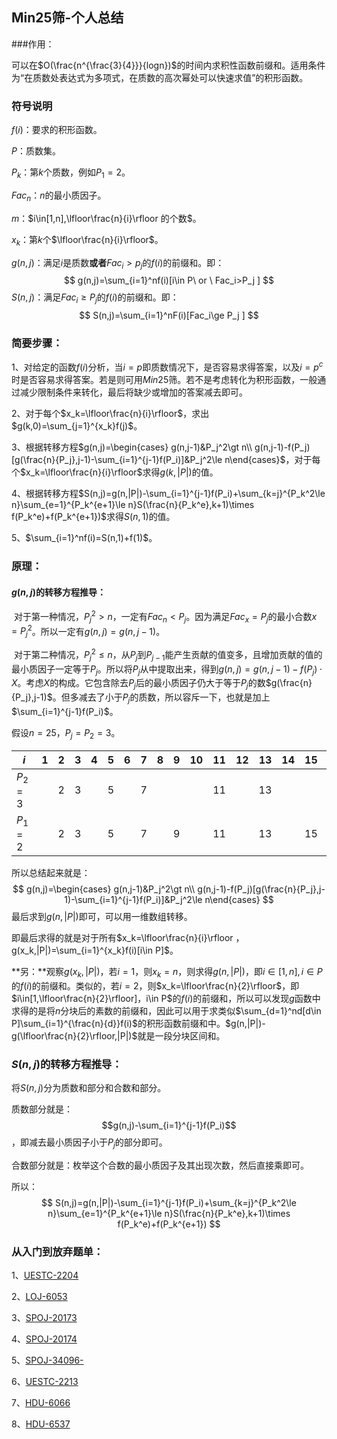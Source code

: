 ## Min25筛-个人总结

###作用：

可以在$O(\frac{n^{\frac{3}{4}}}{logn})​$的时间内求积性函数前缀和。适用条件为“在质数处表达式为多项式，在质数的高次幂处可以快速求值”的积形函数。

### 符号说明

$f(i)$：要求的积形函数。

$P​$：质数集。

$P_k$：第$k$个质数，例如$P_1=2​$。

$Fac_n​$：$n​$的最小质因子。

$m​$：$i\in[1,n],\lfloor\frac{n}{i}\rfloor 的个数​$。

$x_k​$：第$k​$个$\lfloor\frac{n}{i}\rfloor​$。

$g(n,j)​$：满足$i​$是质数**或者**$Fac_i>p_j​$的$f(i)​$的前缀和。即：
$$
g(n,j)=\sum_{i=1}^nf(i)[i\in P\ or \ Fac_i>P_j ]
$$
$S(n,j)$：满足$Fac_i\ge P_j$的$f(i)​$的前缀和。即：
$$
S(n,j)=\sum_{i=1}^nF(i)[Fac_i\ge P_j ]
$$

### 简要步骤：

1、对给定的函数$f(i)$分析，当$i=p$即质数情况下，是否容易求得答案，以及$i=p^c$时是否容易求得答案。若是则可用$Min25$筛。若不是考虑转化为积形函数，一般通过减少限制条件来转化，最后将缺少或增加的答案减去即可。

2、对于每个$x_k=\lfloor\frac{n}{i}\rfloor$，求出$g(k,0)=\sum_{j=1}^{x_k}f(j)$。

3、根据转移方程$g(n,j)=\begin{cases}    g(n,j-1)&P_j^2\gt n\\    g(n,j-1)-f(P_j)[g(\frac{n}{P_j},j-1)-\sum_{i=1}^{j-1}f(P_i)]&P_j^2\le n\end{cases}$，对于每个$x_k=\lfloor\frac{n}{i}\rfloor$求得$g(k,|P|)​$的值。

4、根据转移方程$S(n,j)=g(n,|P|)-\sum_{i=1}^{j-1}f(P_i)+\sum_{k=j}^{P_k^2\le n}\sum_{e=1}^{P_k^{e+1}\le n}S(\frac{n}{P_k^e},k+1)\times f(P_k^e)+f(P_k^{e+1})$求得$S(n,1)$的值。

5、$\sum_{i=1}^nf(i)=S(n,1)+f(1)$。

### 原理：

#### $g(n,j)$的转移方程推导：

​	对于第一种情况，$P_j^2>n​$，一定有$Fac_n< P_j​$。因为满足$Fac_x=P_j​$的最小合数$x=P_j^2​$。所以一定有$g(n,j)=g(n,j-1)​$。

​	对于第二种情况，$P_j^2\le n$，从$P_j$到$P_{j-1}$能产生贡献的值变多，且增加贡献的值的最小质因子一定等于$P_j$。所以将$P_j$从中提取出来，得到$g(n,j)=g(n,j-1)-f(P_j)\cdot X$。考虑$X$的构成。它包含除去$P_j$后的最小质因子仍大于等于$P_{j}$的数$g(\frac{n}{P_j},j-1)$。但多减去了小于$P_j$的质数，所以容斥一下，也就是加上$\sum_{i=1}^{j-1}f(P_i)​$。

假设$n=25，P_j=P_2=3$。

| $i$      | 1    | 2    | 3    | 4    | 5    | 6    | 7    | 8    | 9    | 10   | 11   | 12   | 13   | 14   | 15   | 16   | $\dots$ | 25   |
| -------- | ---- | ---- | ---- | ---- | ---- | ---- | ---- | ---- | ---- | ---- | ---- | ---- | ---- | ---- | ---- | ---- | ------- | ---- |
| $P_2=3$  |      | 2    | 3    |      | 5    |      | 7    |      |      |      | 11   |      | 13   |      |      |      | $\dots$ | 25   |
| $P_1= 2$ |      | 2    | 3    |      | 5    |      | 7    |      | 9    |      | 11   |      | 13   |      | 15   |      | $\dots$ | 25   |

所以总结起来就是：
$$
g(n,j)=\begin{cases}    g(n,j-1)&P_j^2\gt n\\    g(n,j-1)-f(P_j)[g(\frac{n}{P_j},j-1)-\sum_{i=1}^{j-1}f(P_i)]&P_j^2\le n\end{cases}
$$
最后求到$g(n,|P|)​$即可，可以用一维数组转移。

即最后求得的就是对于所有$x_k=\lfloor\frac{n}{i}\rfloor ，g(x_k,|P|)=\sum_{i=1}^{x_k}f(i)[i\in P]$。

**另：**观察$g(x_k,|P|)$，若$i=1$，则$x_k=n$，则求得$g(n,|P|)$，即$i\in[1,n],i\in P$的$f(i)$的前缀和。类似的，若$i=2$，则$x_k=\lfloor\frac{n}{2}\rfloor$，即$i\in[1,\lfloor\frac{n}{2}\rfloor]，i\in P$的$f(i)$的前缀和，所以可以发现$g$函数中求得的是将$n$分块后的素数的前缀和，因此可以用于求类似$\sum_{d=1}^nd[d\in P]\sum_{i=1}^{\frac{n}{d}}f(i)$的积形函数前缀和中。$g(n,|P|)-g(\lfloor\frac{n}{2}\rfloor,|P|)​$就是一段分块区间和。

### $S(n,j)$的转移方程推导：

将$S(n,j)​$分为质数和部分和合数和部分。

质数部分就是：$$g(n,j)-\sum_{i=1}^{j-1}f(P_i)$$，即减去最小质因子小于$P_j​$的部分即可。

合数部分就是：枚举这个合数的最小质因子及其出现次数，然后直接乘即可。

所以：
$$
S(n,j)=g(n,|P|)-\sum_{i=1}^{j-1}f(P_i)+\sum_{k=j}^{P_k^2\le n}\sum_{e=1}^{P_k^{e+1}\le n}S(\frac{n}{P_k^e},k+1)\times f(P_k^e)+f(P_k^{e+1})
$$

### 从入门到放弃题单：

1、[UESTC-2204](https://acm.uestc.edu.cn/problem/min25/description/)

2、[LOJ-6053](https://loj.ac/problem/6053)

3、[SPOJ-20173](https://www.luogu.org/problem/SP20173)

4、[SPOJ-20174](https://www.luogu.org/problem/SP20174)

5、[SPOJ-34096-](https://www.luogu.org/problem/SP34096)

6、[UESTC-2213](https://acm.uestc.edu.cn/problem/min25-min25/description/)

7、[HDU-6066](http://acm.hdu.edu.cn/showproblem.php?pid=6606)

8、[HDU-6537](<http://acm.hdu.edu.cn/showproblem.php?pid=6537>)